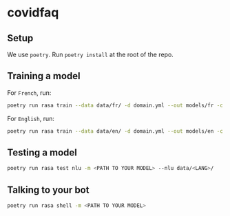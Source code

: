 # covidfaq

## Setup
We use `poetry`. Run `poetry install` at the root of the repo.

## Training a model
For `French`, run: 

```bash
poetry run rasa train --data data/fr/ -d domain.yml --out models/fr -c config.fr.yml
```

For `English`, run: 

```bash
poetry run rasa train --data data/en/ -d domain.yml --out models/en -c config.en.yml
```

## Testing a model
```bash
poetry run rasa test nlu -m <PATH TO YOUR MODEL> --nlu data/<LANG>/
```


## Talking to your bot
```bash
poetry run rasa shell -m <PATH TO YOUR MODEL>
```
